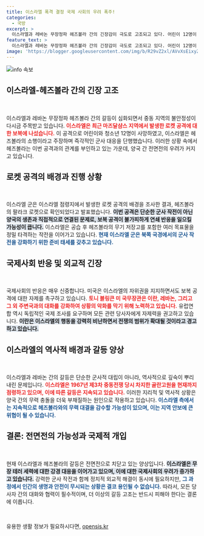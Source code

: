 ```yaml
---
title: 이스라엘 폭격 결정 국제 사회의 우려 폭주!
categories:
  - 국방
excerpt: >
  이스라엘과 레바논 무장정파 헤즈볼라 간의 긴장감이 극도로 고조되고 있다. 어린이 12명이 사망한 로켓 공격 후 이스라엘이 즉각 보복에 나서며 전면전 우려가 커지고 있다. 미국과 EU 등 국제사회의 개입 속, 이란은 이스라엘에 강력 경고를 보내 상황은 더욱 심각해지고 있다.
feature_text: >
  이스라엘과 레바논 무장정파 헤즈볼라 간의 긴장감이 극도로 고조되고 있다. 어린이 12명이 사망한 로켓 공격 후 이스라엘이 즉각 보복에 나서며 전면전 우려가 커지고 있다. 미국과 EU 등 국제사회의 개입 속, 이란은 이스라엘에 강력 경고를 보내 상황은 더욱 심각해지고 있다.
image: 'https://blogger.googleusercontent.com/img/b/R29vZ2xl/AVvXsEixyZcFfHzMRdzZMjFBmAUKJYCLCGyLL1o632UiGVXcaFdKo_bkvkuCioo0uUKlGfBVcT3P84aROyZIXSBEx3Aw5nCQ3pTgDom1WDC4m8eifvWiAmWEEVb4x6G_l8C0QH225ldMjyaFvpxGEBGNO37VmDTDMHGhJPq73UglMfDca1-0aw/s1600/blogspot.png'
---
```


<p><img src="https://blogger.googleusercontent.com/img/b/R29vZ2xl/AVvXsEixyZcFfHzMRdzZMjFBmAUKJYCLCGyLL1o632UiGVXcaFdKo_bkvkuCioo0uUKlGfBVcT3P84aROyZIXSBEx3Aw5nCQ3pTgDom1WDC4m8eifvWiAmWEEVb4x6G_l8C0QH225ldMjyaFvpxGEBGNO37VmDTDMHGhJPq73UglMfDca1-0aw/s1600/blogspot.png" alt="info 속보" /></p>

<h2 data-ke-size="size26">이스라엘-헤즈볼라 간의 긴장 고조</h2>

<p data-ke-size="size16">&nbsp;</p>

<p>이스라엘과 레바논 무장정파 헤즈볼라 간의 갈등이 심화되면서 중동 지역의 불안정성이 다시금 주목받고 있습니다. <b><span style="color: #ee2323;">이스라엘은 최근 마즈달샴스 지역에서 발생한 로켓 공격에 대한 보복에 나섰습니다.</span></b> 이 공격으로 어린이와 청소년 12명이 사망하였고, 이스라엘은 헤즈볼라의 소행이라고 주장하며 즉각적인 군사 대응을 단행했습니다. 이러한 상황 속에서 헤즈볼라는 이번 공격과의 관계를 부인하고 있는 가운데, 양국 간 전면전의 우려가 커지고 있습니다. </p>

<h2 data-ke-size="size26">로켓 공격의 배경과 진행 상황</h2>

<p data-ke-size="size16">&nbsp;</p>

<p>이스라엘 군은 이스라엘 점령지에서 발생한 로켓 공격의 배경을 조사한 결과, 헤즈볼라의 팔라크 로켓으로 확인되었다고 발표했습니다. <b><span style="background-color: #21538527;">이번 공격은 단순한 군사 작전이 아닌 양국의 생존과 직접적으로 연결된 문제로, 보복 공격이 불가피하게 연쇄 반응을 일으킬 가능성이 큽니다.</span></b> 이스라엘은 공습 후 헤즈볼라의 무기 저장고를 포함한 여러 목표물을 정밀 타격하는 작전을 이어가고 있습니다. <b><span style="color: #1a5490;">현재 이스라엘 군은 북쪽 국경에서의 군사 작전을 강화하기 위한 준비 태세를 갖추고 있습니다.</span></b> </p>

<h2 data-ke-size="size26">국제사회 반응 및 외교적 긴장</h2>

<p data-ke-size="size16">&nbsp;</p>

<p>국제사회의 반응은 매우 신중합니다. 미국은 이스라엘의 자위권을 지지하면서도 보복 공격에 대한 자제를 촉구하고 있습니다. <b><span style="color: #ee2323;">토니 블링큰 미 국무장관은 이란, 레바논, 그리고 그 외 주변국과의 대화를 강화하여 상황의 악화를 막기 위해 노력하고 있습니다.</span></b> 유럽연합 역시 독립적인 국제 조사를 요구하며 모든 관련 당사자에게 자제력을 권고하고 있습니다. <b><span style="background-color: #21538527;">이란은 이스라엘의 행동을 강력히 비난하면서 전쟁의 범위가 확대될 것이라고 경고하고 있습니다.</span></b></p>

<h2 data-ke-size="size26">이스라엘의 역사적 배경과 갈등 양상</h2>

<p data-ke-size="size16">&nbsp;</p>

<p>이스라엘과 레바논 간의 갈등은 단순한 군사적 대립이 아니라, 역사적으로 깊숙이 뿌리내린 문제입니다. <b><span style="color: #ee2323;">이스라엘은 1967년 제3차 중동전쟁 당시 차지한 골란고원을 현재까지 점령하고 있으며, 이에 따른 갈등은 지속되고 있습니다.</span></b> 이러한 지리적 및 역사적 상황은 양국 간의 무력 충돌을 더욱 부채질하는 원인으로 작용하고 있습니다. <b><span style="color: #1a5490;">이스라엘 측에서는 지속적으로 헤즈볼라와의 무력 대결을 감수할 가능성이 있으며, 이는 지역 안보에 큰 위협이 될 수 있습니다.</span></b></p>

<h2 data-ke-size="size26">결론: 전면전의 가능성과 국제적 개입</h2>

<p data-ke-size="size16">&nbsp;</p>

<p>현재 이스라엘과 헤즈볼라의 갈등은 전면전으로 치닫고 있는 양상입니다. <b><span style="background-color: #21538527;">이스라엘은 무장 테러 세력에 대한 강경 대응을 이어가고 있으며, 이에 대한 국제사회의 우려가 증가하고 있습니다.</span></b> 강력한 군사 작전과 함께 정치적 외교적 해결이 동시에 필요하지만, <b><span style="color: #1a5490;">그 과정에서 인간의 생명과 안전이 무시되는 상황은 결코 용인될 수 없습니다.</span></b> 따라서, 모든 당사자 간의 대화와 협력이 필수적이며, 더 이상의 갈등 고조는 반드시 피해야 한다는 결론에 이릅니다. </p>

<p data-ke-size="size16">&nbsp;</p>  
유용한 생활 정보가 필요하시다면, <a href="https://opensis.kr" rel="dofollow">opensis.kr</a>


